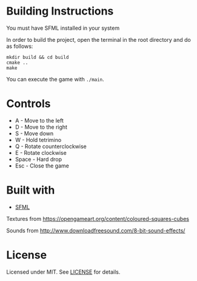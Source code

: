 # Building Instructions

You must have SFML installed in your system

In order to build the project, open the terminal in the root directory and do as
follows:

``` shell
mkdir build && cd build
cmake ..
make
```

You can execute the game with `./main`.

# Controls
* A - Move to the left
* D - Move to the right
* S - Move down
* W - Hold tetrimino
* Q - Rotate counterclockwise
* E - Rotate clockwise
* Space - Hard drop
* Esc - Close the game

# Built with
* [SFML](https://www.sfml-dev.org/index.php)

Textures from https://opengameart.org/content/coloured-squares-cubes

Sounds from http://www.downloadfreesound.com/8-bit-sound-effects/

# License
Licensed under MIT. See [LICENSE](LICENSE) for details.
